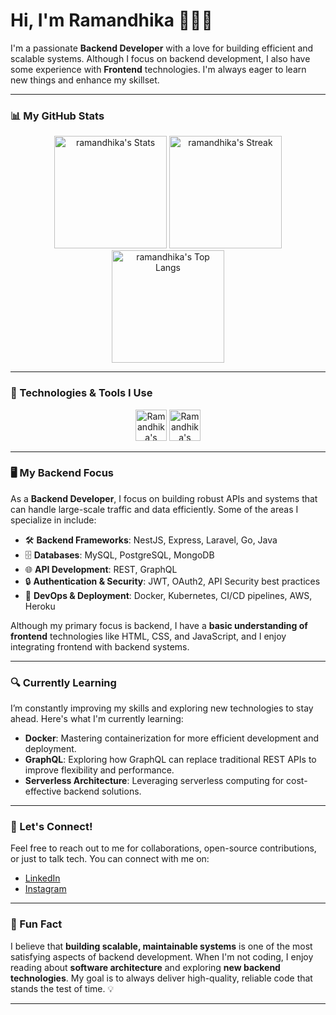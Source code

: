 # Hi, I'm Ramandhika 👨‍💻✨

I'm a passionate **Backend Developer** with a love for building efficient and scalable systems. Although I focus on backend development, I also have some experience with **Frontend** technologies. I'm always eager to learn new things and enhance my skillset.

---

### 📊 My GitHub Stats
<div align="center">
  <img height="180" src="https://github-readme-stats.vercel.app/api?username=ramandhika&theme=chartreuse-dark&show_icons=true&hide_border=true&count_private=true" alt="ramandhika's Stats" />
  <img height="180" src="https://github-readme-streak-stats.herokuapp.com/?user=ramandhika&theme=chartreuse-dark&hide_border=true" alt="ramandhika's Streak" />
  <img height="180" src="https://github-readme-stats.vercel.app/api/top-langs/?username=ramandhika&hide=html,css,hack&layout=compact&theme=chartreuse-dark&count_private=true&hide_border=true&langs_count=10&card_width=450" alt="ramandhika's Top Langs" />
</div>

---

### 🔧 Technologies & Tools I Use
<div align="center">
  <img height="50" src="https://skillicons.dev/icons?i=php,laravel,js,typescript,prisma,express,nestjs,postgres,mysql,go,dotnet,wordpress,java" alt="Ramandhika's Backend Skills" />
  <img height="50" src="https://skillicons.dev/icons?i=docker,googlecloud,postman" alt="Ramandhika's DevOps & Tools" />
</div>

---

### 🖥️ My Backend Focus
As a **Backend Developer**, I focus on building robust APIs and systems that can handle large-scale traffic and data efficiently. Some of the areas I specialize in include:

- 🛠️ **Backend Frameworks**: NestJS, Express, Laravel, Go, Java
- 🗄️ **Databases**: MySQL, PostgreSQL, MongoDB
- 🌐 **API Development**: REST, GraphQL
- 🔒 **Authentication & Security**: JWT, OAuth2, API Security best practices
- 🚀 **DevOps & Deployment**: Docker, Kubernetes, CI/CD pipelines, AWS, Heroku
<!-- - 🏗️ **Microservices & Architecture**: Building modular systems with clean code principles -->

Although my primary focus is backend, I have a **basic understanding of frontend** technologies like HTML, CSS, and JavaScript, and I enjoy integrating frontend with backend systems.

---

### 🔍 Currently Learning
I’m constantly improving my skills and exploring new technologies to stay ahead. Here's what I'm currently learning:
- **Docker**: Mastering containerization for more efficient development and deployment.
- **GraphQL**: Exploring how GraphQL can replace traditional REST APIs to improve flexibility and performance.
- **Serverless Architecture**: Leveraging serverless computing for cost-effective backend solutions.

---
<!--
### 🌱 Notable Projects
Here are a few projects that showcase my backend development skills:
- **[Project 1](https://github.com/ramandhika/project1)**: A **real-time chat application** built with **Node.js**, **Express**, and **Socket.io**.
- **[Project 2](https://github.com/ramandhika/project2)**: A **task management app** with a **Laravel backend**, MySQL database, and JWT authentication.
- **[Project 3](https://github.com/ramandhika/project3)**: A **RESTful API** for a **bookstore** using **NestJS**, **PostgreSQL**, and **JWT authentication**.

---
-->

### 🤝 Let's Connect!
Feel free to reach out to me for collaborations, open-source contributions, or just to talk tech. You can connect with me on:

- [LinkedIn](https://www.linkedin.com/in/ramandhika)
- [Instagram](https://instagram.com/ramandhika.ip)

---

### 🚀 Fun Fact
I believe that **building scalable, maintainable systems** is one of the most satisfying aspects of backend development. When I'm not coding, I enjoy reading about **software architecture** and exploring **new backend technologies**. My goal is to always deliver high-quality, reliable code that stands the test of time. 💡

---
